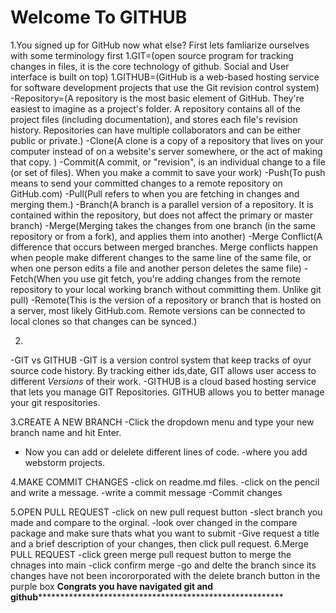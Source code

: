 # Welcome To GITHUB

1.You signed up for GitHub now what else?
First lets famliarize ourselves with some terminology first
1.GIT=(open source program for tracking changes in files, it is the core technology of github. Social and User interface is built on top)
1.GITHUB=(GitHub is a web-based hosting service for software development projects that use the Git revision control system)
    -Repository=(A repository is the most basic element of GitHub. They're easiest to imagine as a project's folder. A repository contains all of the project files (including documentation), and stores each file's revision history. Repositories can have multiple collaborators and can be either public or private.)
    -Clone(A clone is a copy of a repository that lives on your computer instead of on a website's server somewhere, or the act of making that copy. )
    -Commit(A commit, or "revision", is an individual change to a file (or set of files). When you make a commit to save your work)
    -Push(To push means to send your committed changes to a remote repository on GitHub.com)
    -Pull(Pull refers to when you are fetching in changes and merging them.)
    -Branch(A branch is a parallel version of a repository. It is contained within the repository, but does not affect the primary or master branch)
    -Merge(Merging takes the changes from one branch (in the same repository or from a fork), and applies them into another)
    -Merge Conflict(A difference that occurs between merged branches. Merge conflicts happen when people make different changes to the same line of the same file, or when one person edits a file and another person deletes the same file)
    -Fetch(When you use git fetch, you're adding changes from the remote repository to your local working branch without committing them. Unlike git pull)
    -Remote(This is the version of a repository or branch that is hosted on a server, most likely GitHub.com. Remote versions can be connected to local clones so that changes can be synced.)

2.
-GIT vs GITHUB
-GIT is a version control system that keep tracks of oyur source code history. By tracking either ids,date, GIT allows user access to different *Versions* of their work.
-GITHUB is a cloud based hosting service that lets you manage GIT Repositories. GITHUB allows you to better manage your git respositories.

3.CREATE A NEW BRANCH
  -Click the dropdown menu and type your new branch name and hit Enter.
  - Now you can add or delelete different lines of code.
  -where you add webstorm projects.
 
 4.MAKE COMMIT CHANGES
  -click on readme.md files.
  -click on the pencil and write a message.
  -write a commit message
  -Commit changes 

5.OPEN PULL REQUEST
  -click on new pull request button
  -slect branch you made and compare to the orginal.
  -look over changed in the compare package and make sure thats what you want to submit
  -Give request a title and a brief description of your changes, then click pull request.
  6.Merge PULL REQUEST
    -click green merge pull request button to merge the chnages into  main
    -click confirm merge
    -go and delte the branch since its changes have not been incororporated with the delete branch button in the purple box
   **************Congrats you have navigated git and github**********************************************************************
